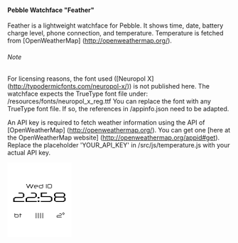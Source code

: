 #### Pebble Watchface "Feather"
Feather is a lightweight watchface for Pebble. It shows time, date, battery charge level, phone connection, and temperature. Temperature is fetched from [OpenWeatherMap] (http://openweathermap.org/).

###### Note
For licensing reasons, the font used ([Neuropol X] (http://typodermicfonts.com/neuropol-x/)) is not published here. The watchface expects the TrueType font file under: /resources/fonts/neuropol_x_reg.ttf You can replace the font with any TrueType font file. If so, the references in /appinfo.json need to be adapted.

An API key is required to fetch weather information using the API of [OpenWeatherMap] (http://openweathermap.org/). You can get one [here at the OpenWeatherMap website] (http://openweathermap.org/appid#get). Replace the placeholder 'YOUR_API_KEY' in /src/js/temperature.js with your actual API key.


![Screenshot of the Feather watchface](doc/images/screenshot_feather.png)
